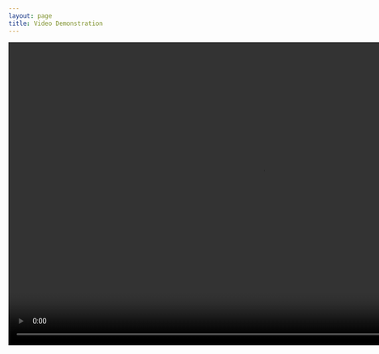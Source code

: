 ```yaml
---
layout: page
title: Video Demonstration
---
```


<video width="1000" height="600" controls autoplay muted loop>
<source src="{{ site.url }}{{ site.baseurl }}/assets/ninety-nine_demonstration_video.mp4" type="video/mp4">
 Your browser does not support the video tag.
</video>
